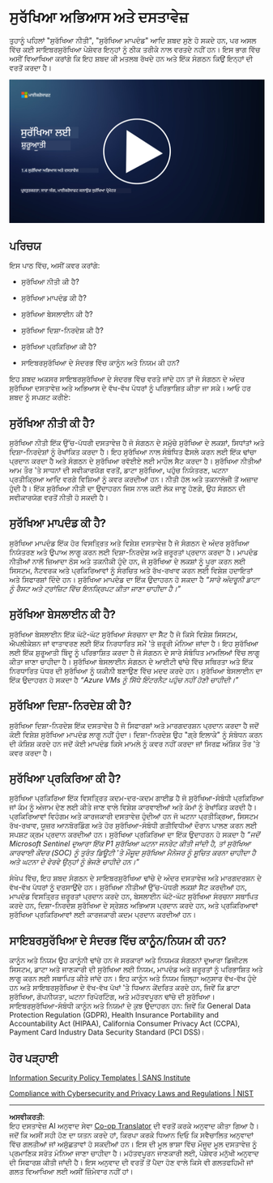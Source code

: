 <!--
CO_OP_TRANSLATOR_METADATA:
{
  "original_hash": "d33500902124e52870935bdce4546fcc",
  "translation_date": "2025-09-04T00:19:12+00:00",
  "source_file": "1.4 Security practices and documentation.md",
  "language_code": "pa"
}
-->
# ਸੁਰੱਖਿਆ ਅਭਿਆਸ ਅਤੇ ਦਸਤਾਵੇਜ਼

ਤੁਹਾਨੂੰ ਪਹਿਲਾਂ "ਸੁਰੱਖਿਆ ਨੀਤੀ", "ਸੁਰੱਖਿਆ ਮਾਪਦੰਡ" ਆਦਿ ਸ਼ਬਦ ਸੁਣੇ ਹੋ ਸਕਦੇ ਹਨ, ਪਰ ਅਸਲ ਵਿੱਚ ਕਈ ਸਾਇਬਰਸੁਰੱਖਿਆ ਪੇਸ਼ੇਵਰ ਇਨ੍ਹਾਂ ਨੂੰ ਠੀਕ ਤਰੀਕੇ ਨਾਲ ਵਰਤਦੇ ਨਹੀਂ ਹਨ। ਇਸ ਭਾਗ ਵਿੱਚ ਅਸੀਂ ਵਿਆਖਿਆ ਕਰਾਂਗੇ ਕਿ ਇਹ ਸ਼ਬਦ ਕੀ ਮਤਲਬ ਰੱਖਦੇ ਹਨ ਅਤੇ ਇੱਕ ਸੰਗਠਨ ਕਿਉਂ ਇਨ੍ਹਾਂ ਦੀ ਵਰਤੋਂ ਕਰਦਾ ਹੈ।

[![ਵੀਡੀਓ ਦੇਖੋ](../../translated_images/1-4_placeholder.96b85847fe03e8db95eeaafc5e9bb46f99aaf0e926fff361e63852a0accc8397.pa.png)](https://learn-video.azurefd.net/vod/player?id=fb8667f3-a627-495a-9fa1-6a7aa9dcf07e)

## ਪਰਿਚਯ

ਇਸ ਪਾਠ ਵਿੱਚ, ਅਸੀਂ ਕਵਰ ਕਰਾਂਗੇ:

- ਸੁਰੱਖਿਆ ਨੀਤੀ ਕੀ ਹੈ?

- ਸੁਰੱਖਿਆ ਮਾਪਦੰਡ ਕੀ ਹੈ?

- ਸੁਰੱਖਿਆ ਬੇਸਲਾਈਨ ਕੀ ਹੈ?

- ਸੁਰੱਖਿਆ ਦਿਸ਼ਾ-ਨਿਰਦੇਸ਼ ਕੀ ਹੈ?

- ਸੁਰੱਖਿਆ ਪ੍ਰਕਿਰਿਆ ਕੀ ਹੈ?

- ਸਾਇਬਰਸੁਰੱਖਿਆ ਦੇ ਸੰਦਰਭ ਵਿੱਚ ਕਾਨੂੰਨ ਅਤੇ ਨਿਯਮ ਕੀ ਹਨ?

ਇਹ ਸ਼ਬਦ ਅਕਸਰ ਸਾਇਬਰਸੁਰੱਖਿਆ ਦੇ ਸੰਦਰਭ ਵਿੱਚ ਵਰਤੇ ਜਾਂਦੇ ਹਨ ਤਾਂ ਜੋ ਸੰਗਠਨ ਦੇ ਅੰਦਰ ਸੁਰੱਖਿਆ ਦਸਤਾਵੇਜ਼ ਅਤੇ ਅਭਿਆਸ ਦੇ ਵੱਖ-ਵੱਖ ਪੱਧਰਾਂ ਨੂੰ ਪਰਿਭਾਸ਼ਿਤ ਕੀਤਾ ਜਾ ਸਕੇ। ਆਓ ਹਰ ਸ਼ਬਦ ਨੂੰ ਸਪਸ਼ਟ ਕਰੀਏ:

## ਸੁਰੱਖਿਆ ਨੀਤੀ ਕੀ ਹੈ?

ਸੁਰੱਖਿਆ ਨੀਤੀ ਇੱਕ ਉੱਚ-ਪੱਧਰੀ ਦਸਤਾਵੇਜ਼ ਹੈ ਜੋ ਸੰਗਠਨ ਦੇ ਸਮੁੱਚੇ ਸੁਰੱਖਿਆ ਦੇ ਲਕਸ਼ਾਂ, ਸਿਧਾਂਤਾਂ ਅਤੇ ਦਿਸ਼ਾ-ਨਿਰਦੇਸ਼ਾਂ ਨੂੰ ਰੇਖਾਂਕਿਤ ਕਰਦਾ ਹੈ। ਇਹ ਸੁਰੱਖਿਆ ਨਾਲ ਸੰਬੰਧਿਤ ਫੈਸਲੇ ਕਰਨ ਲਈ ਇੱਕ ਢਾਂਚਾ ਪ੍ਰਦਾਨ ਕਰਦਾ ਹੈ ਅਤੇ ਸੰਗਠਨ ਦੇ ਸੁਰੱਖਿਆ ਰਵੱਈਏ ਲਈ ਮਾਹੌਲ ਸੈਟ ਕਰਦਾ ਹੈ। ਸੁਰੱਖਿਆ ਨੀਤੀਆਂ ਆਮ ਤੌਰ 'ਤੇ ਸਾਧਨਾਂ ਦੀ ਸਵੀਕਾਰਯੋਗ ਵਰਤੋਂ, ਡਾਟਾ ਸੁਰੱਖਿਆ, ਪਹੁੰਚ ਨਿਯੰਤਰਣ, ਘਟਨਾ ਪ੍ਰਤੀਕ੍ਰਿਆ ਆਦਿ ਵਰਗੇ ਵਿਸ਼ਿਆਂ ਨੂੰ ਕਵਰ ਕਰਦੀਆਂ ਹਨ। ਨੀਤੀ ਹੱਲ ਅਤੇ ਤਕਨਾਲੋਜੀ ਤੋਂ ਅਜ਼ਾਦ ਹੁੰਦੀ ਹੈ। ਇੱਕ ਸੁਰੱਖਿਆ ਨੀਤੀ ਦਾ ਉਦਾਹਰਨ ਜਿਸ ਨਾਲ ਕਈ ਲੋਕ ਜਾਣੂ ਹੋਣਗੇ, ਉਹ ਸੰਗਠਨ ਦੀ ਸਵੀਕਾਰਯੋਗ ਵਰਤੋਂ ਨੀਤੀ ਹੋ ਸਕਦੀ ਹੈ।

## ਸੁਰੱਖਿਆ ਮਾਪਦੰਡ ਕੀ ਹੈ?

ਸੁਰੱਖਿਆ ਮਾਪਦੰਡ ਇੱਕ ਹੋਰ ਵਿਸਤ੍ਰਿਤ ਅਤੇ ਵਿਸ਼ੇਸ਼ ਦਸਤਾਵੇਜ਼ ਹੈ ਜੋ ਸੰਗਠਨ ਦੇ ਅੰਦਰ ਸੁਰੱਖਿਆ ਨਿਯੰਤਰਣ ਅਤੇ ਉਪਾਅ ਲਾਗੂ ਕਰਨ ਲਈ ਦਿਸ਼ਾ-ਨਿਰਦੇਸ਼ ਅਤੇ ਜ਼ਰੂਰਤਾਂ ਪ੍ਰਦਾਨ ਕਰਦਾ ਹੈ। ਮਾਪਦੰਡ ਨੀਤੀਆਂ ਨਾਲੋਂ ਜ਼ਿਆਦਾ ਠੋਸ ਅਤੇ ਤਕਨੀਕੀ ਹੁੰਦੇ ਹਨ, ਜੋ ਸੁਰੱਖਿਆ ਦੇ ਲਕਸ਼ਾਂ ਨੂੰ ਪੂਰਾ ਕਰਨ ਲਈ ਸਿਸਟਮ, ਨੈਟਵਰਕ ਅਤੇ ਪ੍ਰਕਿਰਿਆਵਾਂ ਨੂੰ ਸੰਰਚਿਤ ਅਤੇ ਰੱਖ-ਰਖਾਵ ਕਰਨ ਲਈ ਵਿਸ਼ੇਸ਼ ਹਦਾਇਤਾਂ ਅਤੇ ਸਿਫਾਰਸ਼ਾਂ ਦਿੰਦੇ ਹਨ। ਸੁਰੱਖਿਆ ਮਾਪਦੰਡ ਦਾ ਇੱਕ ਉਦਾਹਰਨ ਹੋ ਸਕਦਾ ਹੈ _“ਸਾਰੇ ਅੰਦਰੂਨੀ ਡਾਟਾ ਨੂੰ ਰੈਸਟ ਅਤੇ ਟ੍ਰਾਂਜ਼ਿਟ ਵਿੱਚ ਇਨਕ੍ਰਿਪਟ ਕੀਤਾ ਜਾਣਾ ਚਾਹੀਦਾ ਹੈ।”_

## ਸੁਰੱਖਿਆ ਬੇਸਲਾਈਨ ਕੀ ਹੈ?

ਸੁਰੱਖਿਆ ਬੇਸਲਾਈਨ ਇੱਕ ਘੱਟੋ-ਘੱਟ ਸੁਰੱਖਿਆ ਸੰਰਚਨਾ ਦਾ ਸੈੱਟ ਹੈ ਜੋ ਕਿਸੇ ਵਿਸ਼ੇਸ਼ ਸਿਸਟਮ, ਐਪਲੀਕੇਸ਼ਨ ਜਾਂ ਵਾਤਾਵਰਣ ਲਈ ਇੱਕ ਨਿਰਧਾਰਿਤ ਸਮੇਂ 'ਤੇ ਜ਼ਰੂਰੀ ਮੰਨਿਆ ਜਾਂਦਾ ਹੈ। ਇਹ ਸੁਰੱਖਿਆ ਲਈ ਇੱਕ ਸ਼ੁਰੂਆਤੀ ਬਿੰਦੂ ਨੂੰ ਪਰਿਭਾਸ਼ਿਤ ਕਰਦਾ ਹੈ ਜੋ ਸੰਗਠਨ ਦੇ ਸਾਰੇ ਸੰਬੰਧਿਤ ਮਾਮਲਿਆਂ ਵਿੱਚ ਲਾਗੂ ਕੀਤਾ ਜਾਣਾ ਚਾਹੀਦਾ ਹੈ। ਸੁਰੱਖਿਆ ਬੇਸਲਾਈਨ ਸੰਗਠਨ ਦੇ ਆਈਟੀ ਢਾਂਚੇ ਵਿੱਚ ਸਥਿਰਤਾ ਅਤੇ ਇੱਕ ਨਿਰਧਾਰਿਤ ਪੱਧਰ ਦੀ ਸੁਰੱਖਿਆ ਨੂੰ ਯਕੀਨੀ ਬਣਾਉਣ ਵਿੱਚ ਮਦਦ ਕਰਦੇ ਹਨ। ਸੁਰੱਖਿਆ ਬੇਸਲਾਈਨ ਦਾ ਇੱਕ ਉਦਾਹਰਨ ਹੋ ਸਕਦਾ ਹੈ _“Azure VMs ਨੂੰ ਸਿੱਧੇ ਇੰਟਰਨੈਟ ਪਹੁੰਚ ਨਹੀਂ ਹੋਣੀ ਚਾਹੀਦੀ।”_

## ਸੁਰੱਖਿਆ ਦਿਸ਼ਾ-ਨਿਰਦੇਸ਼ ਕੀ ਹੈ?

ਸੁਰੱਖਿਆ ਦਿਸ਼ਾ-ਨਿਰਦੇਸ਼ ਇੱਕ ਦਸਤਾਵੇਜ਼ ਹੈ ਜੋ ਸਿਫਾਰਸ਼ਾਂ ਅਤੇ ਮਾਰਗਦਰਸ਼ਨ ਪ੍ਰਦਾਨ ਕਰਦਾ ਹੈ ਜਦੋਂ ਕੋਈ ਵਿਸ਼ੇਸ਼ ਸੁਰੱਖਿਆ ਮਾਪਦੰਡ ਲਾਗੂ ਨਹੀਂ ਹੁੰਦਾ। ਦਿਸ਼ਾ-ਨਿਰਦੇਸ਼ ਉਹ "ਗ੍ਰੇ ਇਲਾਕੇ" ਨੂੰ ਸੰਬੋਧਨ ਕਰਨ ਦੀ ਕੋਸ਼ਿਸ਼ ਕਰਦੇ ਹਨ ਜਦੋਂ ਕੋਈ ਮਾਪਦੰਡ ਕਿਸੇ ਮਾਮਲੇ ਨੂੰ ਕਵਰ ਨਹੀਂ ਕਰਦਾ ਜਾਂ ਸਿਰਫ਼ ਅੰਸ਼ਿਕ ਤੌਰ 'ਤੇ ਕਵਰ ਕਰਦਾ ਹੈ।

## ਸੁਰੱਖਿਆ ਪ੍ਰਕਿਰਿਆ ਕੀ ਹੈ?

ਸੁਰੱਖਿਆ ਪ੍ਰਕਿਰਿਆ ਇੱਕ ਵਿਸਤ੍ਰਿਤ ਕਦਮ-ਦਰ-ਕਦਮ ਗਾਈਡ ਹੈ ਜੋ ਸੁਰੱਖਿਆ-ਸੰਬੰਧੀ ਪ੍ਰਕਿਰਿਆ ਜਾਂ ਕੰਮ ਨੂੰ ਅੰਜਾਮ ਦੇਣ ਲਈ ਕੀਤੇ ਜਾਣ ਵਾਲੇ ਵਿਸ਼ੇਸ਼ ਕਾਰਵਾਈਆਂ ਅਤੇ ਕੰਮਾਂ ਨੂੰ ਰੇਖਾਂਕਿਤ ਕਰਦੀ ਹੈ। ਪ੍ਰਕਿਰਿਆਵਾਂ ਵਿਹੰਗਮ ਅਤੇ ਕਾਰਜਕਾਰੀ ਦਸਤਾਵੇਜ਼ ਹੁੰਦੀਆਂ ਹਨ ਜੋ ਘਟਨਾ ਪ੍ਰਤੀਕ੍ਰਿਆ, ਸਿਸਟਮ ਰੱਖ-ਰਖਾਵ, ਯੂਜ਼ਰ ਆਨਬੋਰਡਿੰਗ ਅਤੇ ਹੋਰ ਸੁਰੱਖਿਆ-ਸੰਬੰਧੀ ਗਤੀਵਿਧੀਆਂ ਦੌਰਾਨ ਪਾਲਣ ਕਰਨ ਲਈ ਸਪਸ਼ਟ ਕ੍ਰਮ ਪ੍ਰਦਾਨ ਕਰਦੀਆਂ ਹਨ। ਸੁਰੱਖਿਆ ਪ੍ਰਕਿਰਿਆ ਦਾ ਇੱਕ ਉਦਾਹਰਨ ਹੋ ਸਕਦਾ ਹੈ _“ਜਦੋਂ Microsoft Sentinel ਦੁਆਰਾ ਇੱਕ P1 ਸੁਰੱਖਿਆ ਘਟਨਾ ਜਨਰੇਟ ਕੀਤੀ ਜਾਂਦੀ ਹੈ, ਤਾਂ ਸੁਰੱਖਿਆ ਕਾਰਵਾਈ ਕੇਂਦਰ (SOC) ਨੂੰ ਤੁਰੰਤ ਡਿਊਟੀ 'ਤੇ ਮੌਜੂਦ ਸੁਰੱਖਿਆ ਮੈਨੇਜਰ ਨੂੰ ਸੂਚਿਤ ਕਰਨਾ ਚਾਹੀਦਾ ਹੈ ਅਤੇ ਘਟਨਾ ਦੇ ਵੇਰਵੇ ਉਨ੍ਹਾਂ ਨੂੰ ਭੇਜਣੇ ਚਾਹੀਦੇ ਹਨ।”_

ਸੰਖੇਪ ਵਿੱਚ, ਇਹ ਸ਼ਬਦ ਸੰਗਠਨ ਦੇ ਸਾਇਬਰਸੁਰੱਖਿਆ ਢਾਂਚੇ ਦੇ ਅੰਦਰ ਦਸਤਾਵੇਜ਼ ਅਤੇ ਮਾਰਗਦਰਸ਼ਨ ਦੇ ਵੱਖ-ਵੱਖ ਪੱਧਰਾਂ ਨੂੰ ਦਰਸਾਉਂਦੇ ਹਨ। ਸੁਰੱਖਿਆ ਨੀਤੀਆਂ ਉੱਚ-ਪੱਧਰੀ ਲਕਸ਼ਾਂ ਸੈਟ ਕਰਦੀਆਂ ਹਨ, ਮਾਪਦੰਡ ਵਿਸਤ੍ਰਿਤ ਜ਼ਰੂਰਤਾਂ ਪ੍ਰਦਾਨ ਕਰਦੇ ਹਨ, ਬੇਸਲਾਈਨ ਘੱਟੋ-ਘੱਟ ਸੁਰੱਖਿਆ ਸੰਰਚਨਾ ਸਥਾਪਿਤ ਕਰਦੇ ਹਨ, ਦਿਸ਼ਾ-ਨਿਰਦੇਸ਼ ਸੁਰੱਖਿਆ ਦੇ ਸ੍ਰੇਸ਼ਠ ਅਭਿਆਸ ਪ੍ਰਦਾਨ ਕਰਦੇ ਹਨ, ਅਤੇ ਪ੍ਰਕਿਰਿਆਵਾਂ ਸੁਰੱਖਿਆ ਪ੍ਰਕਿਰਿਆਵਾਂ ਲਈ ਕਾਰਜਕਾਰੀ ਕਦਮ ਪ੍ਰਦਾਨ ਕਰਦੀਆਂ ਹਨ।

## ਸਾਇਬਰਸੁਰੱਖਿਆ ਦੇ ਸੰਦਰਭ ਵਿੱਚ ਕਾਨੂੰਨ/ਨਿਯਮ ਕੀ ਹਨ?

ਕਾਨੂੰਨ ਅਤੇ ਨਿਯਮ ਉਹ ਕਾਨੂੰਨੀ ਢਾਂਚੇ ਹਨ ਜੋ ਸਰਕਾਰਾਂ ਅਤੇ ਨਿਯਮਕ ਸੰਗਠਨਾਂ ਦੁਆਰਾ ਡਿਜੀਟਲ ਸਿਸਟਮ, ਡਾਟਾ ਅਤੇ ਜਾਣਕਾਰੀ ਦੀ ਸੁਰੱਖਿਆ ਲਈ ਨਿਯਮ, ਮਾਪਦੰਡ ਅਤੇ ਜ਼ਰੂਰਤਾਂ ਨੂੰ ਪਰਿਭਾਸ਼ਿਤ ਅਤੇ ਲਾਗੂ ਕਰਨ ਲਈ ਸਥਾਪਿਤ ਕੀਤੇ ਜਾਂਦੇ ਹਨ। ਇਹ ਕਾਨੂੰਨ ਅਤੇ ਨਿਯਮ ਜ਼ਿਲ੍ਹਾ ਅਨੁਸਾਰ ਵੱਖ-ਵੱਖ ਹੁੰਦੇ ਹਨ ਅਤੇ ਸਾਇਬਰਸੁਰੱਖਿਆ ਦੇ ਵੱਖ-ਵੱਖ ਪੱਖਾਂ 'ਤੇ ਧਿਆਨ ਕੇਂਦਰਿਤ ਕਰਦੇ ਹਨ, ਜਿਵੇਂ ਕਿ ਡਾਟਾ ਸੁਰੱਖਿਆ, ਗੋਪਨੀਯਤਾ, ਘਟਨਾ ਰਿਪੋਰਟਿੰਗ, ਅਤੇ ਮਹੱਤਵਪੂਰਨ ਢਾਂਚੇ ਦੀ ਸੁਰੱਖਿਆ। ਸਾਇਬਰਸੁਰੱਖਿਆ-ਸੰਬੰਧੀ ਕਾਨੂੰਨ ਅਤੇ ਨਿਯਮਾਂ ਦੇ ਕੁਝ ਉਦਾਹਰਨ ਹਨ: ਜਿਵੇਂ ਕਿ General Data Protection Regulation (GDPR), Health Insurance Portability and Accountability Act (HIPAA), California Consumer Privacy Act (CCPA), Payment Card Industry Data Security Standard (PCI DSS)।

## ਹੋਰ ਪੜ੍ਹਾਈ

[Information Security Policy Templates | SANS Institute](https://www.sans.org/information-security-policy/)

[Compliance with Cybersecurity and Privacy Laws and Regulations | NIST](https://www.nist.gov/mep/cybersecurity-resources-manufacturers/compliance-cybersecurity-and-privacy-laws-and-regulations)

---

**ਅਸਵੀਕਰਤੀ**:  
ਇਹ ਦਸਤਾਵੇਜ਼ AI ਅਨੁਵਾਦ ਸੇਵਾ [Co-op Translator](https://github.com/Azure/co-op-translator) ਦੀ ਵਰਤੋਂ ਕਰਕੇ ਅਨੁਵਾਦ ਕੀਤਾ ਗਿਆ ਹੈ। ਜਦੋਂ ਕਿ ਅਸੀਂ ਸਹੀ ਹੋਣ ਦਾ ਯਤਨ ਕਰਦੇ ਹਾਂ, ਕਿਰਪਾ ਕਰਕੇ ਧਿਆਨ ਦਿਓ ਕਿ ਸਵੈਚਾਲਿਤ ਅਨੁਵਾਦਾਂ ਵਿੱਚ ਗਲਤੀਆਂ ਜਾਂ ਅਸੁੱਛਤਾਵਾਂ ਹੋ ਸਕਦੀਆਂ ਹਨ। ਇਸ ਦੀ ਮੂਲ ਭਾਸ਼ਾ ਵਿੱਚ ਮੌਜੂਦ ਮੂਲ ਦਸਤਾਵੇਜ਼ ਨੂੰ ਪ੍ਰਮਾਣਿਕ ਸਰੋਤ ਮੰਨਿਆ ਜਾਣਾ ਚਾਹੀਦਾ ਹੈ। ਮਹੱਤਵਪੂਰਨ ਜਾਣਕਾਰੀ ਲਈ, ਪੇਸ਼ੇਵਰ ਮਨੁੱਖੀ ਅਨੁਵਾਦ ਦੀ ਸਿਫਾਰਸ਼ ਕੀਤੀ ਜਾਂਦੀ ਹੈ। ਇਸ ਅਨੁਵਾਦ ਦੀ ਵਰਤੋਂ ਤੋਂ ਪੈਦਾ ਹੋਣ ਵਾਲੇ ਕਿਸੇ ਵੀ ਗਲਤਫਹਿਮੀ ਜਾਂ ਗਲਤ ਵਿਆਖਿਆ ਲਈ ਅਸੀਂ ਜ਼ਿੰਮੇਵਾਰ ਨਹੀਂ ਹਾਂ।